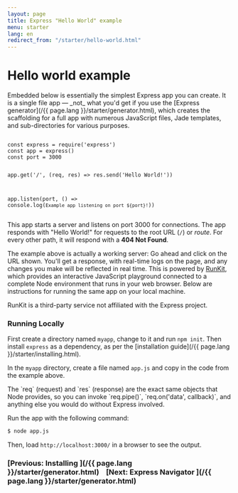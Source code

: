 ```yaml
---
layout: page
title: Express "Hello World" example
menu: starter
lang: en
redirect_from: "/starter/hello-world.html"
---
```


# Hello world example

<div class="doc-box doc-info" markdown="1">
Embedded below is essentially the simplest Express app you can create. It is a single file app &mdash; _not_ what you'd get if you use the [Express generator](/{{ page.lang }}/starter/generator.html), which creates the scaffolding for a full app with numerous JavaScript files, Jade templates, and sub-directories for various purposes.
</div>

<script src="https://embed.runkit.com" data-element-id="hello-example" data-mode="endpoint" async defer></script>
<div id="hello-example"><pre><code class="language-js">
const express = require('express')
const app = express()
const port = 3000

app.get('/', (req, res) => res.send('Hello World!'))

app.listen(port, () => console.log(`Example app listening on port ${port}!`))
</code></pre></div>

This app starts a server and listens on port 3000 for connections. The app responds with "Hello World!" for requests
to the root URL (`/`) or _route_. For every other path, it will respond with a **404 Not Found**.

The example above is actually a working server: Go ahead and click on the URL shown. You'll get a response, with real-time logs on the page, and any changes you make will be reflected in real time. This is powered by [RunKit](https://runkit.com), which provides an interactive JavaScript playground connected to a complete Node environment that runs in your web browser.
Below are instructions for running the same app on your local machine.

<div class="doc-box doc-info" markdown="1">
RunKit is a third-party service not affiliated with the Express project.
</div>

### Running Locally

First create a directory named `myapp`, change to it and run `npm init`. Then install `express` as a dependency, as per the [installation guide](/{{ page.lang }}/starter/installing.html).

In the `myapp` directory, create a file named `app.js` and copy in the code from the example above.

<div class="doc-box doc-notice" markdown="1">
The `req` (request) and `res` (response) are the exact same objects that Node provides, so you can invoke
`req.pipe()`, `req.on('data', callback)`, and anything else you would do without Express involved.
</div>

Run the app with the following command:

```sh
$ node app.js
```

Then, load `http://localhost:3000/` in a browser to see the output.

###  [Previous: Installing ](/{{ page.lang }}/starter/generator.html)&nbsp;&nbsp;&nbsp;&nbsp;[Next: Express Navigator ](/{{ page.lang }}/starter/generator.html)
